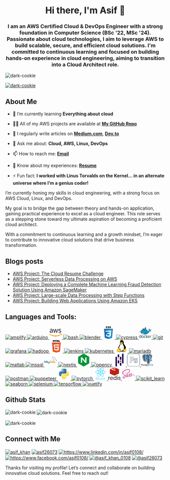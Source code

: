 <h1 align="center">Hi there, I'm Asif 👋</h1>
<h3 align="center">I am an AWS Certified Cloud & DevOps Engineer with a strong foundation in Computer Science (BSc '22, MSc '24). Passionate about cloud technologies, I aim to leverage AWS to build scalable, secure, and efficient cloud solutions. I'm committed to continuous learning and focused on building hands-on experience in cloud engineering, aiming to transition into a Cloud Architect role. </h3>

<p align="left"> <img src="https://komarev.com/ghpvc/?username=dark-cookie&label=Profile%20views&color=0e75b6&style=for-the-badge&abbreviated=true&color=brightgreen" alt="dark-cookie" /> </p>

<p align="left"> <a href="https://github.com/ryo-ma/github-profile-trophy"><img src="https://github-profile-trophy.vercel.app/?username=dark-cookie" alt="dark-cookie" /></a> </p>

## About Me

- 🌱 I’m currently learning **Everything about cloud**

- 👨‍💻 All of my AWS projects are available at **[My GitHub Repo](https://github.com/Dark-Cookie/AWS-Projects)**

- 📝 I regularly write articles on **[Medium.com](https://medium.com/@asif26073)**, **[Dev.to](https://dev.to/asif_khan)**

- 💬 Ask me about: **Cloud, AWS, Linux, DevOps**

- 📫 How to reach me: **[Email](asif26073@gmail.com)**

- 📄 Know about my experiences: **[Resume](https://www.linkedin.com/posts/asif0108_resume-activity-7262427627242614814-G13R?utm_source=share&utm_medium=member_desktop)**

- ⚡ Fun fact: **I worked with Linus Torvalds on the Kernel… in an alternate universe where I’m a genius coder!**

I’m currently honing my skills in cloud engineering, with a strong focus on AWS Cloud, Linux, and DevOps.

My goal is to bridge the gap between theory and hands-on application, gaining practical experience to excel as a cloud engineer. This role serves as a stepping stone toward my ultimate aspiration of becoming a proficient cloud architect.

With a commitment to continuous learning and a growth mindset, I’m eager to contribute to innovative cloud solutions that drive business transformation.

## Blogs posts
<!-- BLOG-POST-LIST:START -->
- [AWS Project: The Cloud Resume Challenge](https://medium.com/@asif26073/aws-project-the-cloud-resume-challenge-ffb545967df4?source=rss-52eb36962d9c------2)
- [AWS Project: Serverless Data Processing on AWS](https://medium.com/@asif26073/aws-project-serverless-data-processing-on-aws-e44b992b424e?source=rss-52eb36962d9c------2)
- [AWS Project: Deploying a Complete Machine Learning Fraud Detection Solution Using Amazon SageMaker](https://medium.com/@asif26073/aws-project-deploying-a-complete-machine-learning-fraud-detection-solution-using-amazon-sagemaker-1731b1fc3b9b?source=rss-52eb36962d9c------2)
- [AWS Project: Large-scale Data Processing with Step Functions](https://medium.com/@asif26073/aws-project-large-scale-data-processing-with-step-functions-6f5e4ab7b674?source=rss-52eb36962d9c------2)
- [AWS Project: Building Web Applications Using Amazon EKS](https://medium.com/@asif26073/aws-project-building-web-applications-using-amazon-eks-fb2141bf525f?source=rss-52eb36962d9c------2)
<!-- BLOG-POST-LIST:END -->


## Languages and Tools:
<p align="left"> <a href="https://aws.amazon.com/amplify/" target="_blank" rel="noreferrer"> <img src="https://docs.amplify.aws/assets/logo-dark.svg" alt="amplify" width="40" height="40"/> </a> <a href="https://www.arduino.cc/" target="_blank" rel="noreferrer"> <img src="https://cdn.worldvectorlogo.com/logos/arduino-1.svg" alt="arduino" width="40" height="40"/> </a> <a href="https://aws.amazon.com" target="_blank" rel="noreferrer"> <img src="https://raw.githubusercontent.com/devicons/devicon/master/icons/amazonwebservices/amazonwebservices-original-wordmark.svg" alt="aws" width="40" height="40"/> </a> <a href="https://www.gnu.org/software/bash/" target="_blank" rel="noreferrer"> <img src="https://www.vectorlogo.zone/logos/gnu_bash/gnu_bash-icon.svg" alt="bash" width="40" height="40"/> </a> <a href="https://www.blender.org/" target="_blank" rel="noreferrer"> <img src="https://download.blender.org/branding/community/blender_community_badge_white.svg" alt="blender" width="40" height="40"/> </a> <a href="https://www.w3schools.com/css/" target="_blank" rel="noreferrer"> <img src="https://raw.githubusercontent.com/devicons/devicon/master/icons/css3/css3-original-wordmark.svg" alt="css3" width="40" height="40"/> </a> <a href="https://www.cypress.io" target="_blank" rel="noreferrer"> <img src="https://raw.githubusercontent.com/simple-icons/simple-icons/6e46ec1fc23b60c8fd0d2f2ff46db82e16dbd75f/icons/cypress.svg" alt="cypress" width="40" height="40"/> </a> <a href="https://www.docker.com/" target="_blank" rel="noreferrer"> <img src="https://raw.githubusercontent.com/devicons/devicon/master/icons/docker/docker-original-wordmark.svg" alt="docker" width="40" height="40"/> </a> <a href="https://git-scm.com/" target="_blank" rel="noreferrer"> <img src="https://www.vectorlogo.zone/logos/git-scm/git-scm-icon.svg" alt="git" width="40" height="40"/> </a> <a href="https://grafana.com" target="_blank" rel="noreferrer"> <img src="https://www.vectorlogo.zone/logos/grafana/grafana-icon.svg" alt="grafana" width="40" height="40"/> </a> <a href="https://hadoop.apache.org/" target="_blank" rel="noreferrer"> <img src="https://www.vectorlogo.zone/logos/apache_hadoop/apache_hadoop-icon.svg" alt="hadoop" width="40" height="40"/> </a> <a href="https://www.w3.org/html/" target="_blank" rel="noreferrer"> <img src="https://raw.githubusercontent.com/devicons/devicon/master/icons/html5/html5-original-wordmark.svg" alt="html5" width="40" height="40"/> </a> <a href="https://www.jenkins.io" target="_blank" rel="noreferrer"> <img src="https://www.vectorlogo.zone/logos/jenkins/jenkins-icon.svg" alt="jenkins" width="40" height="40"/> </a> <a href="https://kubernetes.io" target="_blank" rel="noreferrer"> <img src="https://www.vectorlogo.zone/logos/kubernetes/kubernetes-icon.svg" alt="kubernetes" width="40" height="40"/> </a> <a href="https://www.linux.org/" target="_blank" rel="noreferrer"> <img src="https://raw.githubusercontent.com/devicons/devicon/master/icons/linux/linux-original.svg" alt="linux" width="40" height="40"/> </a> <a href="https://mariadb.org/" target="_blank" rel="noreferrer"> <img src="https://www.vectorlogo.zone/logos/mariadb/mariadb-icon.svg" alt="mariadb" width="40" height="40"/> </a> <a href="https://www.mathworks.com/" target="_blank" rel="noreferrer"> <img src="https://upload.wikimedia.org/wikipedia/commons/2/21/Matlab_Logo.png" alt="matlab" width="40" height="40"/> </a> <a href="https://www.microsoft.com/en-us/sql-server" target="_blank" rel="noreferrer"> <img src="https://www.svgrepo.com/show/303229/microsoft-sql-server-logo.svg" alt="mssql" width="40" height="40"/> </a> <a href="https://www.mysql.com/" target="_blank" rel="noreferrer"> <img src="https://raw.githubusercontent.com/devicons/devicon/master/icons/mysql/mysql-original-wordmark.svg" alt="mysql" width="40" height="40"/> </a> <a href="https://nextjs.org/" target="_blank" rel="noreferrer"> <img src="https://cdn.worldvectorlogo.com/logos/nextjs-2.svg" alt="nextjs" width="40" height="40"/> </a> <a href="https://www.nginx.com" target="_blank" rel="noreferrer"> <img src="https://raw.githubusercontent.com/devicons/devicon/master/icons/nginx/nginx-original.svg" alt="nginx" width="40" height="40"/> </a> <a href="https://opencv.org/" target="_blank" rel="noreferrer"> <img src="https://www.vectorlogo.zone/logos/opencv/opencv-icon.svg" alt="opencv" width="40" height="40"/> </a> <a href="https://pandas.pydata.org/" target="_blank" rel="noreferrer"> <img src="https://raw.githubusercontent.com/devicons/devicon/2ae2a900d2f041da66e950e4d48052658d850630/icons/pandas/pandas-original.svg" alt="pandas" width="40" height="40"/> </a> <a href="https://www.photoshop.com/en" target="_blank" rel="noreferrer"> <img src="https://raw.githubusercontent.com/devicons/devicon/master/icons/photoshop/photoshop-line.svg" alt="photoshop" width="40" height="40"/> </a> <a href="https://www.postgresql.org" target="_blank" rel="noreferrer"> <img src="https://raw.githubusercontent.com/devicons/devicon/master/icons/postgresql/postgresql-original-wordmark.svg" alt="postgresql" width="40" height="40"/> </a> <a href="https://postman.com" target="_blank" rel="noreferrer"> <img src="https://www.vectorlogo.zone/logos/getpostman/getpostman-icon.svg" alt="postman" width="40" height="40"/> </a> <a href="https://github.com/puppeteer/puppeteer" target="_blank" rel="noreferrer"> <img src="https://www.vectorlogo.zone/logos/pptrdev/pptrdev-official.svg" alt="puppeteer" width="40" height="40"/> </a> <a href="https://www.python.org" target="_blank" rel="noreferrer"> <img src="https://raw.githubusercontent.com/devicons/devicon/master/icons/python/python-original.svg" alt="python" width="40" height="40"/> </a> <a href="https://pytorch.org/" target="_blank" rel="noreferrer"> <img src="https://www.vectorlogo.zone/logos/pytorch/pytorch-icon.svg" alt="pytorch" width="40" height="40"/> </a> <a href="https://reactjs.org/" target="_blank" rel="noreferrer"> <img src="https://raw.githubusercontent.com/devicons/devicon/master/icons/react/react-original-wordmark.svg" alt="react" width="40" height="40"/> </a> <a href="https://redis.io" target="_blank" rel="noreferrer"> <img src="https://raw.githubusercontent.com/devicons/devicon/master/icons/redis/redis-original-wordmark.svg" alt="redis" width="40" height="40"/> </a> <a href="https://sass-lang.com" target="_blank" rel="noreferrer"> <img src="https://raw.githubusercontent.com/devicons/devicon/master/icons/sass/sass-original.svg" alt="sass" width="40" height="40"/> </a> <a href="https://scikit-learn.org/" target="_blank" rel="noreferrer"> <img src="https://upload.wikimedia.org/wikipedia/commons/0/05/Scikit_learn_logo_small.svg" alt="scikit_learn" width="40" height="40"/> </a> <a href="https://seaborn.pydata.org/" target="_blank" rel="noreferrer"> <img src="https://seaborn.pydata.org/_images/logo-mark-lightbg.svg" alt="seaborn" width="40" height="40"/> </a> <a href="https://www.selenium.dev" target="_blank" rel="noreferrer"> <img src="https://raw.githubusercontent.com/detain/svg-logos/780f25886640cef088af994181646db2f6b1a3f8/svg/selenium-logo.svg" alt="selenium" width="40" height="40"/> </a> <a href="https://www.tensorflow.org" target="_blank" rel="noreferrer"> <img src="https://www.vectorlogo.zone/logos/tensorflow/tensorflow-icon.svg" alt="tensorflow" width="40" height="40"/> </a> <a href="https://vuetifyjs.com/en/" target="_blank" rel="noreferrer"> <img src="https://bestofjs.org/logos/vuetify.svg" alt="vuetify" width="40" height="40"/> </a> </p>


## Github Stats
<p><img align="left" src="https://github-readme-stats.vercel.app/api/top-langs?username=dark-cookie&show_icons=true&locale=en&theme=highcontrast&layout=compact" alt="dark-cookie" /></p>

<p>&nbsp;<img align="center" src="https://github-readme-stats.vercel.app/api?username=dark-cookie&show_icons=true&theme=highcontrast&locale=en" alt="dark-cookie" /></p>

<p><img align="center" src="https://github-readme-streak-stats.herokuapp.com/?user=dark-cookie&theme=highcontrast" alt="dark-cookie" /></p>

## Connect with Me
<p align="left">
<a href="https://dev.to/asif_khan" target="blank"><img align="center" src="https://raw.githubusercontent.com/rahuldkjain/github-profile-readme-generator/master/src/images/icons/Social/devto.svg" alt="asif_khan" height="30" width="40" /></a>
<a href="https://twitter.com/asif26073" target="blank"><img align="center" src="https://raw.githubusercontent.com/rahuldkjain/github-profile-readme-generator/master/src/images/icons/Social/twitter.svg" alt="asif26073" height="30" width="40" /></a>
<a href="https://www.linkedin.com/in/asif0108/" target="blank"><img align="center" src="https://raw.githubusercontent.com/rahuldkjain/github-profile-readme-generator/master/src/images/icons/Social/linked-in-alt.svg" alt="https://www.linkedin.com/in/asif0108/" height="30" width="40" /></a>
<a href="https://www.facebook.com/asif0108/" target="blank"><img align="center" src="https://raw.githubusercontent.com/rahuldkjain/github-profile-readme-generator/master/src/images/icons/Social/facebook.svg" alt="https://www.facebook.com/asif0108/" height="30" width="40" /></a>
<a href="https://www.instagram.com/asif_khan_0108/" target="blank"><img align="center" src="https://raw.githubusercontent.com/rahuldkjain/github-profile-readme-generator/master/src/images/icons/Social/instagram.svg" alt="@asif_khan_0108" height="30" width="40" /></a>
<a href="https://medium.com/@asif26073" target="blank"><img align="center" src="https://raw.githubusercontent.com/rahuldkjain/github-profile-readme-generator/master/src/images/icons/Social/medium.svg" alt="@asif26073" height="30" width="40" /></a>
</p>

Thanks for visiting my profile! Let’s connect and collaborate on building innovative cloud solutions. Feel free to reach out!
